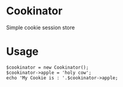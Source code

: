 Cookinator
==========

Simple cookie session store

Usage
=====

    $cookinator = new Cookinator();
    $cookinator->apple = 'holy cow';
    echo 'My Cookie is : '.$cookinator->apple;
